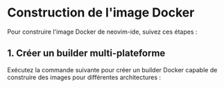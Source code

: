 # Construction de l'image Docker

Pour construire l'image Docker de neovim-ide, suivez ces étapes :

## 1. Créer un builder multi-plateforme

Exécutez la commande suivante pour créer un builder Docker capable de construire des images pour différentes architectures :

